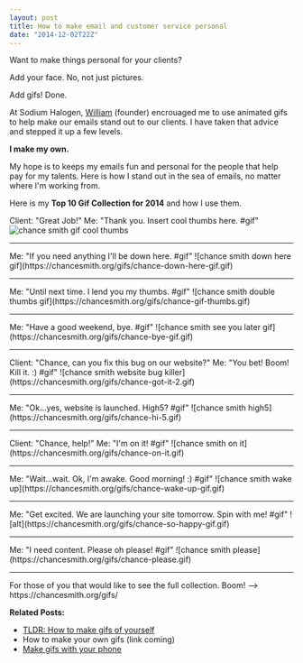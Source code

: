 ```yaml
---
layout: post
title: How to make email and customer service personal
date: "2014-12-02T22Z"
---
```


Want to make things personal for your clients?

Add your face. No, not just pictures.

Add gifs! Done.

At Sodium Halogen, [William](https://sodiumhalogen.com) (founder) encrouaged me to use animated gifs to help make our emails stand out to our clients. I have taken that advice and stepped it up a few levels.

**I make my own.**

My hope is to keeps my emails fun and personal for the people that help pay for my talents. Here is how I stand out in the sea of emails, no matter where I'm working from.

Here is my **Top 10 Gif Collection for 2014** and how I use them.

Client: "Great Job!"
Me: "Thank you. Insert cool thumbs here. #gif"
![chance smith gif cool thumbs](https://chancesmith.org/gifs/chance-cool-thumb.gif)

<hr/>
Me: "If you need anything I'll be down here. #gif"
![chance smith down here gif](https://chancesmith.org/gifs/chance-down-here-gif.gif)
<hr/>
Me: "Until next time. I lend you my thumbs. #gif"
![chance smith double thumbs gif](https://chancesmith.org/gifs/chance-gif-thumbs.gif)
<hr/>
Me: "Have a good weekend, bye. #gif"
![chance smith see you later gif](https://chancesmith.org/gifs/chance-bye-gif.gif)
<hr/>
Client: "Chance, can you fix this bug on our website?"
Me: "You bet! Boom! Kill it. :) #gif"
![chance smith website bug killer](https://chancesmith.org/gifs/chance-got-it-2.gif)
<hr/>
Me: "Ok...yes, website is launched. High5? #gif"
![chance smith high5](https://chancesmith.org/gifs/chance-hi-5.gif)
<hr/>
Client: "Chance, help!"
Me: "I'm on it! #gif"
![chance smith on it](https://chancesmith.org/gifs/chance-on-it.gif)
<hr/>
Me: "Wait...wait. Ok, I'm awake. Good morning! :) #gif"
![chance smith wake up](https://chancesmith.org/gifs/chance-wake-up-gif.gif)
<hr/>
Me: "Get excited. We are launching your site tomorrow. Spin with me! #gif"
![alt](https://chancesmith.org/gifs/chance-so-happy-gif.gif)
<hr/>
Me: "I need content. Please oh please! #gif"
![chance smith please](https://chancesmith.org/gifs/chance-please.gif)
<hr/>
For those of you that would like to see the full collection.
Boom! --> https://chancesmith.org/gifs/

**Related Posts:**

- [TLDR: How to make gifs of yourself](https://blog.chancesmith.org/how-to-make-your-own-gifs-tldr/)
- How to make your own gifs (link coming)
- [Make gifs with your phone]()

